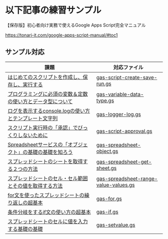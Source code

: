 # 以下記事の練習サンプル

【保存版】初心者向け実務で使えるGoogle Apps Script完全マニュアル

https://tonari-it.com/google-apps-script-manual/#toc1

## サンプル対応

|課題|対応ファイル| 
|-|-| 
|[はじめてのスクリプトを作成し、保存し、実行する](https://tonari-it.com/gas-script-create-save-run/)|[gas-script-create-save-run.gs](gas-script-create-save-run.gs)|
|[プログラミングに必須の変数＆定数の使い方とデータ型について](https://tonari-it.com/gas-variable-data-type/)|[gas-variable-data-type.gs](gas-variable-data-type.gs)|
|[ログを表示するconsole.logの使い方とテンプレート文字列](https://tonari-it.com/gas-logger-log/)|[gas-logger-log.gs](gas-logger-log.gs)|
|[スクリプト実行時の「承認」でびっくりしないために](https://tonari-it.com/gas-script-approval/)|[gas-script-approval.gs](gas-script-approval.gs)|
|[Spreadsheetサービスの「オブジェクト」の基礎の基礎を知ろう](https://tonari-it.com/gas-spreadsheet-object/)|[gas-spreadsheet-object.gs](gas-spreadsheet-object.gs)|
|[スプレッドシートのシートを取得する２つの方法](https://tonari-it.com/gas-spreadsheet-get-sheet/)|[gas-spreadsheet-get-sheet.gs](gas-spreadsheet-get-sheet.gs)|
|[スプレッドシートのセル・セル範囲とその値を取得する方法](https://tonari-it.com/gas-spreadsheet-range-value-values/)|[gas-spreadsheet-range-value-values.gs](gas-spreadsheet-range-value-values.gs)|
|[for文を使ったスプレッドシートの繰り返しの超基本](https://tonari-it.com/gas-for/)|[gas-for.gs](gas-for.gs)|
|[条件分岐をするif文の使い方の超基本](https://tonari-it.com/gas-if/)|[gas-if.gs](gas-if.gs)|
|[スプレッドシートのセルに値を入力する基礎の基礎](https://tonari-it.com/gas-setvalue/)|[gas-setvalue.gs](gas-setvalue.gs)|

